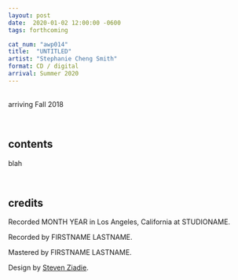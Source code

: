 ```yaml
---
layout: post
date:  2020-01-02 12:00:00 -0600
tags: forthcoming

cat_num: "awp014"
title:  "UNTITLED"
artist: "Stephanie Cheng Smith"
format: CD / digital
arrival: Summer 2020
---
```


<br/>arriving Fall 2018

<br/>

## contents

blah

<br/>

## credits

Recorded MONTH YEAR in Los Angeles, California at STUDIONAME.

Recorded by FIRSTNAME LASTNAME.

Mastered by FIRSTNAME LASTNAME.

Design by [Steven Ziadie](http://s-ziadie.com/).

<br/>
